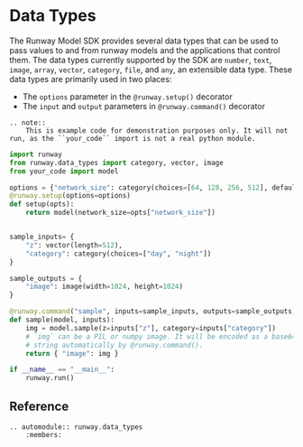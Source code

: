 # Data Types

The Runway Model SDK provides several data types that can be used to pass values to and from runway models and the applications that control them. The <span class='definition'>data types</span> currently supported by the SDK are `number`, `text`, `image`, `array`, `vector`, `category`, `file`, and `any`, an extensible data type. These data types are primarily used in two places:

* The `options` parameter in the `@runway.setup()` decorator
* The `input` and `output` parameters in `@runway.command()` decorator

```eval_rst
.. note::
    This is example code for demonstration purposes only. It will not run, as the ``your_code`` import is not a real python module.
```

```python
import runway
from runway.data_types import category, vector, image
from your_code import model

options = {"network_size": category(choices=[64, 128, 256, 512], default=256)}
@runway.setup(options=options)
def setup(opts):
    return model(network_size=opts["network_size"])


sample_inputs= {
    "z": vector(length=512),
    "category": category(choices=["day", "night"])
}

sample_outputs = {
    "image": image(width=1024, height=1024)
}

@runway.command("sample", inputs=sample_inputs, outputs=sample_outputs)
def sample(model, inputs):
    img = model.sample(z=inputs["z"], category=inputs["category"])
    # `img` can be a PIL or numpy image. It will be encoded as a base64 URI
    # string automatically by @runway.command().
    return { "image": img }

if __name__ == "__main__":
    runway.run()
```

## Reference

```eval_rst
.. automodule:: runway.data_types
    :members:

```